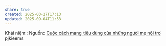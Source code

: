 ```yaml
---
share: true
created: 2025-03-27T17:13
updated: 2025-09-04T11:53
---
```

Khái niệm:: 
Nguồn:: [Cuộc cách mạng tiêu dùng của những người mẹ nội trợ](https://vcilcommunitymembership.substack.com/p/cuoc-cach-mang-tieu-dung-cua-nhung)
pjkieems